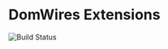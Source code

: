# DomWires Extensions
![Build Status](https://github.com/CrazyFlasher/domwires-ext-hx/actions/workflows/test.yml/badge.svg)
